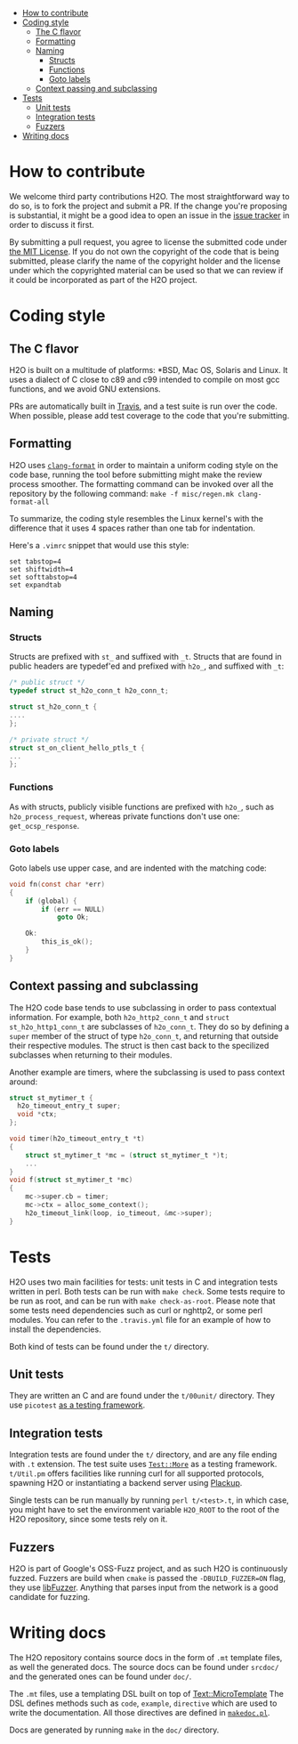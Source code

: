    * [How to contribute](#how-to-contribute)
   * [Coding style](#coding-style)
      * [The C flavor](#the-c-flavor)
      * [Formatting](#formatting)
      * [Naming](#naming)
         * [Structs](#structs)
         * [Functions](#functions)
         * [Goto labels](#goto-labels)
      * [Context passing and subclassing](#context-passing-and-subclassing)
   * [Tests](#tests)
      * [Unit tests](#unit-tests)
      * [Integration tests](#integration-tests)
      * [Fuzzers](#fuzzers)
   * [Writing docs](#writing-docs)

# How to contribute

We welcome third party contributions H2O. The most straightforward way to
do so, is to fork the project and submit a PR. If the change you're
proposing is substantial, it might be a good idea to open an issue in
the [issue tracker](https://github.com/h2o/h2o/issues) in order to
discuss it first.

By submitting a pull request, you agree to license the submitted code under
[the MIT License](https://opensource.org/licenses/MIT). If you do not own
the copyright of the code that is being submitted, please clarify the name
of the copyright holder and the license under which the copyrighted
material can be used so that we can review if it could be incorporated as
part of the H2O project.

# Coding style

## The C flavor

H2O is built on a multitude of platforms: \*BSD, Mac OS, Solaris and
Linux. It uses a dialect of C close to c89 and c99 intended to compile
on most gcc functions, and we avoid GNU extensions.

PRs are automatically built in [Travis](https://travis-ci.com/h2o/h2o),
and a test suite is run over the code. When possible, please add test
coverage to the code that you're submitting.

## Formatting

H2O uses [`clang-format`](https://clang.llvm.org/docs/ClangFormat.html)
in order to maintain a uniform coding style on the code base, running
the tool before submitting might make the review process smoother. The
formatting command can be invoked over all the repository by the following
command: `make -f misc/regen.mk clang-format-all`

To summarize, the coding style resembles the Linux kernel's with the
difference that it uses 4 spaces rather than one tab for indentation.

Here's a `.vimrc` snippet that would use this style:

```vim
set tabstop=4
set shiftwidth=4
set softtabstop=4
set expandtab
```

## Naming


### Structs

Structs are prefixed with `st_` and suffixed with `_t`. Structs that are
found in public headers are typedef'ed and prefixed with `h2o_`, and
suffixed with `_t`:

```c
/* public struct */
typedef struct st_h2o_conn_t h2o_conn_t;

struct st_h2o_conn_t {
....
};

/* private struct */
struct st_on_client_hello_ptls_t {
...
};
```

### Functions

As with structs, publicly visible functions are prefixed with `h2o_`,
such as `h2o_process_request`, whereas private functions don't use one:
`get_ocsp_response`.

### Goto labels

Goto labels use upper case, and are indented with the matching code:

```c
void fn(const char *err)
{
    if (global) {
        if (err == NULL)
            goto Ok;

    Ok:
        this_is_ok();
    }
}
```

## Context passing and subclassing


The H2O code base tends to use subclassing in order to pass contextual
information. For example, both `h2o_http2_conn_t` and `struct
st_h2o_http1_conn_t` are subclasses of `h2o_conn_t`. They do so by
defining a `super` member of the struct of type `h2o_conn_t`, and
returning that outside their respective modules. The struct is then cast
back to the specilized subclasses when returning to their modules.

Another example are timers, where the subclassing is used to pass
context around:

```c
struct st_mytimer_t {
  h2o_timeout_entry_t super;
  void *ctx;
};

void timer(h2o_timeout_entry_t *t)
{
    struct st_mytimer_t *mc = (struct st_mytimer_t *)t;
    ...
}
void f(struct st_mytimer_t *mc)
{
    mc->super.cb = timer;
    mc->ctx = alloc_some_context();
    h2o_timeout_link(loop, io_timeout, &mc->super);
}
```

# Tests

H2O uses two main facilities for tests: unit tests in C and
integration tests written in perl. Both tests can be run with `make
check`. Some tests require to be run as root, and can be run with `make
check-as-root`. Please note that some tests need dependencies such as
curl or nghttp2, or some perl modules. You can refer to the `.travis.yml`
file for an example of how to install the dependencies.

Both kind of tests can be found under the `t/` directory.

## Unit tests

They are written an C and are found under the `t/00unit/` directory. They
use `picotest` [as a testing framework](https://github.com/h2o/picotest).

## Integration tests

Integration tests are found under the `t/` directory, and
are any file ending with `.t` extension. The test suite uses
[`Test::More`](https://perldoc.perl.org/Test/More.html) as a testing
framework. `t/Util.pm` offers facilities like running curl for all
supported protocols, spawning H2O or instantiating a backend server using
[Plackup](https://search.cpan.org/perldoc?plackup).

Single tests can be run manually by running `perl t/<test>.t`, in which
case, you might have to set the environment variable `H2O_ROOT` to the
root of the H2O repository, since some tests rely on it.

## Fuzzers

H2O is part of Google's OSS-Fuzz project, and as such H2O is continuously
fuzzed. Fuzzers are build when `cmake` is passed the `-DBUILD_FUZZER=ON`
flag, they use [libFuzzer](http://llvm.org/docs/LibFuzzer.html). Anything
that parses input from the network is a good candidate for fuzzing.

# Writing docs

The H2O repository contains source docs in the form of `.mt` template
files, as well the generated docs. The source docs can be found under
`srcdoc/` and the generated ones can be found under `doc/`.

The `.mt` files, use a templating DSL built on top of
[Text::MicroTemplate](https://github.com/kazuho/p5-text-microtemplate)
The DSL defines methods such as `code`, `example`, `directive` which
are used to write the documentation. All those directives are defined in
[`makedoc.pl`](https://github.com/h2o/h2o/blob/master/misc/makedoc.pl).

Docs are generated by running `make` in the `doc/` directory.

